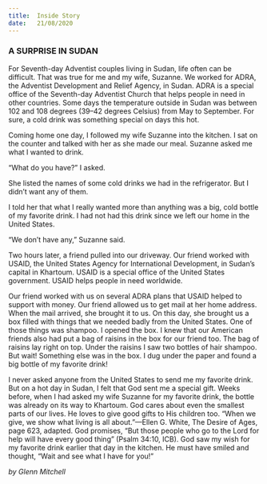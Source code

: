 ```yaml
---
title:  Inside Story
date:   21/08/2020
---
```


### A SURPRISE IN SUDAN

For Seventh-day Adventist couples living in Sudan, life often can be difficult. That was true for me and my wife, Suzanne. We worked for ADRA, the Adventist Development and Relief Agency, in Sudan. ADRA is a special office of the Seventh-day Adventist Church that helps people in need in other countries. Some days the temperature outside in Sudan was between 102 and 108 degrees (39–42 degrees Celsius) from May to September. For sure, a cold drink was something special on days this hot.

Coming home one day, I followed my wife Suzanne into the kitchen. I sat on the counter and talked with her as she made our meal. Suzanne asked me what I wanted to drink.

“What do you have?” I asked.

She listed the names of some cold drinks we had in the refrigerator. But I didn’t want any of them.

I told her that what I really wanted more than anything was a big, cold bottle of my favorite drink. I had not had this drink since we left our home in the United States.

“We don’t have any,” Suzanne said.

Two hours later, a friend pulled into our driveway. Our friend worked with USAID, the United States Agency for International Development, in Sudan’s capital in Khartoum. USAID is a special office of the United States government. USAID helps people in need worldwide.

Our friend worked with us on several ADRA plans that USAID helped to support with money. Our friend allowed us to get mail at her home address. When the mail arrived, she brought it to us. On this day, she brought us a box filled with things that we needed badly from the United States. One of those things was shampoo. I opened the box. I knew that our American friends also had put a bag of raisins in the box for our friend too. The bag of raisins lay right on top. Under the raisins I saw two bottles of hair shampoo. But wait! Something else was in the box. I dug under the paper and found a big bottle of my favorite drink!

I never asked anyone from the United States to send me my favorite drink. But on a hot day in Sudan, I felt that God sent me a special gift. Weeks before, when I had asked my wife Suzanne for my favorite drink, the bottle was already on its way to Khartoum. God cares about even the smallest parts of our lives. He loves to give good gifts to His children too. “When we give, we show what living is all about.”—Ellen G. White, The Desire of Ages, page 623, adapted. God promises, “But those people who go to the Lord for help will have every good thing” (Psalm 34:10, ICB). God saw my wish for my favorite drink earlier that day in the kitchen. He must have smiled and thought, “Wait and see what I have for you!”

_by Glenn Mitchell_
